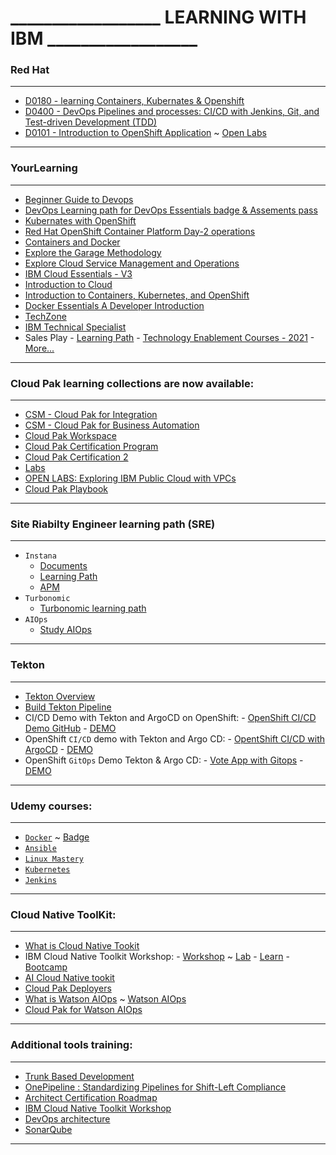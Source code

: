 # __________________ LEARNING WITH IBM __________________ 
### Red Hat
___________________________________________________________ 
- [D0180 - learning Containers, Kubernates & Openshift](https://rol.redhat.com/rol/app/courses/do180-4.5/pages/apa)
- [D0400 - DevOps Pipelines and processes: CI/CD with Jenkins, Git, and Test-driven Development (TDD)](https://rol.redhat.com/rol/app/courses/do400-4.6/)
- [D0101 - Introduction to OpenShift Application](https://rol.redhat.com/rol/app/courses/do101-4.5/pages/ch04) ~ [Open Labs](https://developer.ibm.com/openlabs/openshift)
___________________________________________________________ 
### YourLearning
___________________________________________________________ 
- [Beginner Guide to Devops](https://w3.ibm.com/w3publisher/devopsjourney)
- [DevOps Learning path for DevOps Essentials badge & Assements pass](https://yourlearning.ibm.com/activity/PLAN-2626BFDE8F8B)
- [Kubernates with OpenShift](https://www.youtube.com/watch?v=9OHM4ZavY_Y)
- [Red Hat OpenShift Container Platform Day-2 operations](https://www.ibm.com/cloud/architecture/content/course/red-hat-openshift-container-platform-day-2-ops)
- [Containers and Docker](https://www.ibm.com/cloud/architecture/content/course/containers-and-docker)
- [Explore the Garage Methodology](https://www.ibm.com/cloud/architecture/content/course/explore-garage-methodology)
- [Explore Cloud Service Management and Operations](https://www.ibm.com/cloud/architecture/content/course/explore-csmo/courseEvaluation)
- [IBM Cloud Essentials - V3](https://courses.cognitiveclass.ai/courses/course-v1:IBMDeveloperSkillsNetwork+CC0103EN+2020T4/course/)
- [Introduction to Cloud](https://courses.cognitiveclass.ai/courses/course-v1:IBMDeveloperSkillsNetwork+CC0101EN+2020T1/course/)
- [Introduction to Containers, Kubernetes, and OpenShift](https://courses.cognitiveclass.ai/courses/course-v1:IBMDeveloperSkillsNetwork+CC0201EN+2020_T2/course/)
- [Docker Essentials A Developer Introduction](https://courses.cognitiveclass.ai/courses/course-v1:IBMDeveloperSkillsNetwork+CO0101EN+v1/course/)
- [TechZone](https://techzone.ibm.com/)
- [IBM Technical Specialist](https://w3.ibm.com/w3publisher/ibm-technical-specialist-profession/certification)
- Sales Play
        - [Learning Path](https://yourlearning.ibm.com/activity/PLAN-D5DBB51CEA0A)
        - [Technology Enablement Courses - 2021](https://ibm.seismic.com/app?ContentId=98ea143b-4f0f-4193-b38c-e529d5ed267d#/doccenter/861ea1fd-99e0-44d7-9135-85412e5c28d1/doc/%252Fdde471d851-b862-be40-96cc-861dd553acbe%252FdfNTY4NmVhOWItY2RkNS04ZWY3LTZkNzItZTQwZjczMWUyMjk1%252CPT0%253D%252CQUkgQXBwbGljYXRpb25z%252Flffb086e28-88a8-4d36-ab72-ef22e23c62e4/grid/?anchorId=55459237-e021-468c-97d1-ce0bbffd2c0a)
        - [More...](https://ibm.seismic.com/app?ContentId=e592fa15-1245-4243-86b1-40f9e21c3bc5#/doccenter/5477419a-9474-4c51-94af-b442e9169fab/doc/%252Flf663332c8-a8ae-4b65-84c2-80fdfddce711/grid/)
___________________________________________________________ 
### Cloud Pak learning collections are now available:
___________________________________________________________ 
- [CSM - Cloud Pak for Integration](https://yourlearning.ibm.com/activity/ITS-DL69805G)
- [CSM - Cloud Pak for Business Automation](https://yourlearning.ibm.com/activity/ITS-DL69804G)
- [Cloud Pak Workspace](https://dataplatform.cloud.ibm.com/home2?context=cpdaas)
- [Cloud Pak Certification Program](https://w3.ibm.com/w3publisher/cloud-paks-skills-and-certification)
- [Cloud Pak Certification 2](https://w3.ibm.com/w3publisher/garage-for-cloud/skills-certification)
- [Labs](https://developer.ibm.com/openlabs/openshift)
- [OPEN LABS: Exploring IBM Public Cloud with VPCs](https://developer.ibm.com/openlabs/vpc)
- [Cloud Pak Playbook](https://playbook.cloudpaklab.ibm.com/cp-support/)
___________________________________________________________ 
### Site Riabilty Engineer learning path (SRE)
___________________________________________________________ 
- `Instana` 
    - [Documents](https://www.instana.com/docs/)
    - [Learning Path](https://www.youtube.com/playlist?list=PLcNFTiyvOH3pxwNSzTaUcMWFJKmDvVMJa)
    - [APM](https://w3.ibm.com/w3publisher/instana/what-is-instana/what-is-apm)
- `Turbonomic` 
    - [Turbonomic learning path](https://ec.yourlearning.ibm.com/w3/playback/10201110)
- `AIOps`
    - [Study AIOps](https://yourlearning.ibm.com/activity/ITS-DL69808G)
___________________________________________________________ 
### Tekton
___________________________________________________________
- [Tekton Overview](https://tekton.dev/docs/overview/ )
- [Build Tekton Pipeline](https://developer.ibm.com/tutorials/tekton-pipeline-deploy-a-mobile-app-backend-openshift-4/)
- CI/CD Demo with Tekton and ArgoCD on OpenShift:
        - [OpenShift CI/CD Demo GitHub](https://github.com/siamaksade/openshift-cicd-demo)
        - [DEMO](https://demo.openshift.com/en/latest/argocd/)
- OpenShift `CI/CD` demo with Tekton and Argo CD: 
        -  [OpentShift CI/CD with ArgoCD](https://github.com/siamaksade/openshift-cicd-demo)
        -  [DEMO](https://demo.openshift.com/en/latest/gitops-with-cicd/)
- OpenShift `GitOps` Demo Tekton & Argo CD: 
        -  [Vote App with Gitops](https://github.com/blues-man/vote-app-gitops)
        -  [DEMO](https://www.youtube.com/watch?v=l0p8tLdEgt0)
___________________________________________________________ 
### Udemy courses:
___________________________________________________________ 
- [`Docker`](https://www.udemy.com/course/learn-docker/learn/lecture/7838182?start=15#overview) ~ [Badge](https://cognitiveclass.ai/badges/docker-essentials/)
- [`Ansible`](https://www.udemy.com/course/learn-ansible/learn/lecture/11035270?start=0#overview)
- [`Linux Mastery`](https://www.udemy.com/course/linux-mastery/learn/lecture/8566360?start=0#overview)
- [`Kubernetes`](https://www.udemy.com/course/learn-kubernetes/learn/lecture/9742476?start=0#overview)
- [`Jenkins`](https://www.udemy.com/course/jenkins-from-zero-to-hero/learn/lecture/13714010?start=0#overview)
___________________________________________________________ 
### Cloud Native ToolKit:
___________________________________________________________ 
-  [What is Cloud Native Tookit](https://cloudnativetoolkit.dev/overview/overview/)
-  IBM Cloud Native Toolkit Workshop: 
        -  [Workshop](https://cloudnativetoolkit.dev/resources/workshop/workshop/) ~ [Lab](https://cloudnativetoolkit.dev/)
        -  [Learn](https://www.coursera.org/lecture/ibm-building-cloud-native-and-multicloud/welcome-video-qMPxk)
        -  [Bootcamp](https://w3.ibm.com/w3publisher/s1-technology-garage/onboarding/role-based-bootcamps#cloudnative)
-  [AI Cloud Native tookit](https://cloudnativetoolkit.dev/resources/workshop/ai/)
-  [Cloud Pak Deployers](https://pages.github.ibm.com/CloudPakDeployer/cloud-pak-deployer/)
-  [What is Watson AIOps](https://learn.ibm.com/mod/book/view.php?id=172616&forceview=1) ~ [Watson AIOps](https://w3.ibm.com/w3publisher/tech-devops-svcmgmt/watson-aiops)
-  [Cloud Pak for Watson AIOps](https://w3.ibm.com/w3publisher/ci_expert_labs/enablement/cloud-pak-for-watson-aiops)
___________________________________________________________ 
### Additional tools training:
___________________________________________________________ 
-  [Trunk Based Development](https://trunkbaseddevelopment.com/branch-for-release/)
-  [OnePipeline : Standardizing Pipelines for Shift-Left Compliance](https://pages.github.ibm.com/one-pipeline/docs/#/)
-  [Architect Certification Roadmap](https://w3.ibm.com/w3publisher/ibm-architect-profession/certification/roadmap)
-  [IBM Cloud Native Toolkit Workshop](https://cloudnativetoolkit.dev/resources/workshop/workshop/)
-  [DevOps architecture](https://www.ibm.com/cloud/architecture/architectures/devOpsArchitecture/)
-  [SonarQube](https://www.youtube.com/watch?v=31igoWxauEQ)
___________________________________________________________ 

